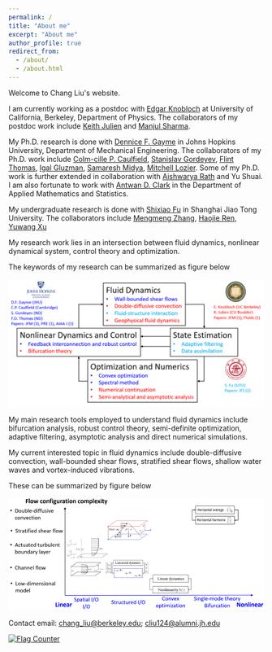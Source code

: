```yaml
---
permalink: /
title: "About me"
excerpt: "About me"
author_profile: true
redirect_from: 
  - /about/
  - /about.html
---
```


Welcome to Chang Liu's website. 

I am currently working as a postdoc with [Edgar Knobloch](https://physics.berkeley.edu/people/faculty/edgar-knobloch) at University of California, Berkeley, Department of Physics. The collaborators of my postdoc work include [Keith Julien](https://www.colorado.edu/amath/keith-julien-0) and [Manjul Sharma](https://scholar.google.com/citations?hl=en&user=O0spKioAAAAJ).

My Ph.D. research is done with [Dennice F. Gayme](https://engineering.jhu.edu/gayme/) in Johns Hopkins University, Department of Mechanical Engineering. The collaborators of my Ph.D. work include [Colm-cille P. Caulfield](http://www.damtp.cam.ac.uk/person/cpc12), [Stanislav Gordeyev](https://aero-optics.nd.edu/people/members/stanislav-gordeyev/), [Flint Thomas](https://engineering.nd.edu/faculty/flint-thomas/), [Igal Gluzman](https://scholar.google.com/citations?user=f8mjPWIAAAAJ&hl=en), [Samaresh Midya](https://scholar.google.com/citations?user=yErZKGUAAAAJ&hl=en), [Mitchell Lozier](https://scholar.google.com/citations?user=YOEWO7QAAAAJ&hl=en). Some of my Ph.D. work is further extended in collaboration with [Aishwarya Rath](https://scholar.google.com/citations?user=I8_grjYAAAAJ&hl=en) and Yu Shuai. I am also fortunate to work with [Antwan D. Clark](https://www.researchgate.net/profile/Antwan-Clark) in the Department of Applied Mathematics and Statistics. 

My undergraduate research is done with [Shixiao Fu](https://scholar.google.com/citations?user=ROYLltsAAAAJ&hl=en) in Shanghai Jiao Tong University. The collaborators include [Mengmeng Zhang](https://scholar.google.com/citations?user=W8B0eloAAAAJ&hl=en), [Haojie Ren](https://scholar.google.com/citations?user=Su2DFawAAAAJ&hl=en), [Yuwang Xu](https://scholar.google.com/citations?user=VSzjUgcAAAAJ&hl=en)

My research work lies in an intersection between fluid dynamics, nonlinear dynamical system, control theory and optimization.

The keywords of my research can be summarized as figure below

<img src='/images/research_summary.png'>

My main research tools employed to understand fluid dynamics include bifurcation analysis, robust control theory, semi-definite optimization, adaptive filtering, asymptotic analysis and direct numerical simulations.

My current interested topic in fluid dynamics include double-diffusive convection, wall-bounded shear flows, stratified shear flows, shallow water waves and vortex-induced vibrations.

These can be summarized by figure below

<img src='/images/research_summary_framework.png'>

Contact email: chang_liu@berkeley.edu; cliu124@alumni.jh.edu

<a href="https://info.flagcounter.com/91MI"><img src="https://s01.flagcounter.com/map/91MI/size_m/txt_000000/border_CCCCCC/pageviews_1/viewers_0/flags_0/" alt="Flag Counter" border="0"></a>